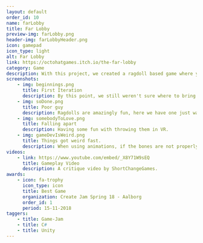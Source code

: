 ```yaml
---
layout: default
order_id: 10
name: farLobby
title: Far Lobby
preview-img: farLobby.png
header-img: farLobbyHeader.png
icon: gamepad
icon_type: light
alt: Far Lobby
link: https://octohatgames.itch.io/the-far-lobby
category: Game
description: With this project, we created a ragdoll based game where you drag people either to hell or heaven, and pay the price for it. The game has a straight forward style to it and as such the development reflected that. Our work was not required to encompass many features, but simply make one and perfect it, adding as much juice as possible.<br><br>Responsabilities:<br>- Ragdoll implementation<br>- Level setup and prefab creation<br>- GameManager to keep track of choices and score<br>- SceneManager to switch between scenes as well as play required animations<br>- AnimationManager which would trigger any event specified in the inspector on any event it would be attached to<br>- InputManager to give the ability to move characters by dragging them around the screen<br>- Lead a team of myself and another programmer and review tasks
screenshots:
    - img: beginnings.png
      title: First Iteration
      description: By this point, we still weren't sure where to bring the people from, we were testing different things.
    - img: soDone.png
      title: Poor guy
      description: Ragdolls are amazingly fun, here we have one just wanting to go home.
    - img: somebodyToLove.png
      title: Falling apart
      description: Having some fun with throwing them in VR.
    - img: gameDevIsWeird.png
      title: Things got weird fast.
      description: When using animations, if the bones are not properly set to the model, odd things can occur.
videos:
    - link: https://www.youtube.com/embed/_X8Y71W9sEQ
      title: Gameplay Video
      description: A critique video by ShortChangeGames.
awards:
    - icon: fa-trophy
      icon_type: icon
      title: Best Game
      organization: Create Jam Spring 18 - Aalborg
      order_id: 1
      period: 15-11-2018
taggers:
    - title: Game-Jam
    - title: C#
    - title: Unity
---
```


